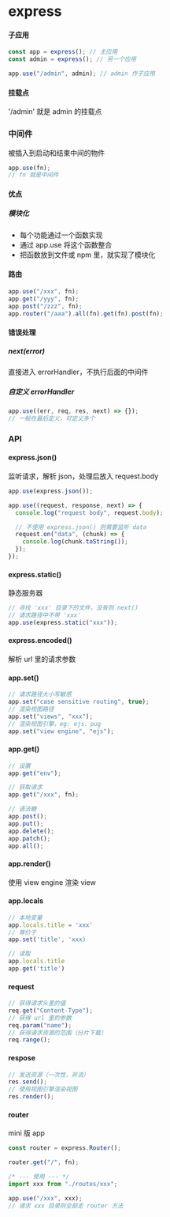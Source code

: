 # express

#### 子应用

```javascript
const app = express(); // 主应用
const admin = express(); // 另一个应用

app.use("/admin", admin); // admin 作子应用
```

#### 挂载点

'/admin' 就是 admin 的挂载点

### 中间件

被插入到启动和结束中间的物件

```javascript
app.use(fn);
// fn 就是中间件
```

#### 优点

##### 模块化

- 每个功能通过一个函数实现
- 通过 app.use 将这个函数整合
- 把函数放到文件或 npm 里，就实现了模块化

#### 路由

```javascript
app.use("/xxx", fn);
app.get("/yyy", fn);
app.post("/zzz", fn);
app.router("/aaa").all(fn).get(fn).post(fn);
```

#### 错误处理

##### next(error)

直接进入 errorHandler，不执行后面的中间件

##### 自定义 errorHandler

```javascript
app.use((err, req, res, next) => {});
// 一般在最后定义，可定义多个
```

### API

#### express.json()

监听请求，解析 json，处理后放入 request.body

```javascript
app.use(express.json());

app.use((request, response, next) => {
  console.log("request body", request.body);

  // 不使用 express.json() 则需要监听 data
  request.on("data", (chunk) => {
    console.log(chunk.toString());
  });
});
```

#### express.static()

静态服务器

```javascript
// 寻找 'xxx' 目录下的文件，没有则 next()
// 请求路径中不带 'xxx'
app.use(express.static("xxx"));
```

#### express.encoded()

解析 url 里的请求参数

#### app.set()

```javascript
// 请求路径大小写敏感
app.set("case sensitive routing", true);
// 渲染视图路径
app.set("views", "xxx");
// 渲染视图引擎，eg: ejs、pug
app.set("view engine", "ejs");
```

#### app.get()

```javascript
// 设置
app.get("env");

// 获取请求
app.get("/xxx", fn);

// 语法糖
app.post();
app.put();
app.delete();
app.patch();
app.all();
```

#### app.render()

使用 view engine 渲染 view

#### app.locals

```javascript
// 本地变量
app.locals.title = 'xxx'
// 等价于
app.set('title', 'xxx)

// 读取
app.locals.title
app.get('title')
```

#### request

```javascript
// 获得请求头里的值
req.get("Content-Type");
// 获得 url 里的参数
req.param("name");
// 获得请求资源的范围（分片下载）
req.range();
```

#### respose

```javascript
// 发送资源（一次性，非流）
res.send();
// 使用视图引擎渲染视图
res.render();
```

#### router

mini 版 app

```javascript
const router = express.Router();

router.get("/", fn);

/* --- 使用 --- */
import xxx from "./routes/xxx";

app.use("/xxx", xxx);
// 请求 xxx 目录则全部走 router 方法
```
